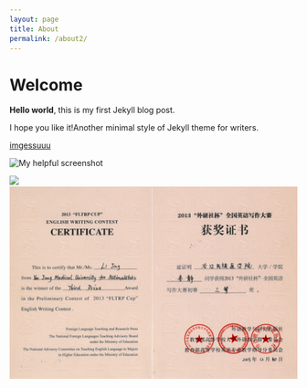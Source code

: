 ```yaml
---
layout: page
title: About
permalink: /about2/
---
```


# Welcome

**Hello world**, this is my first Jekyll blog post.

I hope you like it!Another minimal style of Jekyll theme for writers.

[imgessuuu](/image.html)

![My helpful screenshot](logo.png)

<img class="pic1" src="logo.png">

<div align="center">
<img src="assets/css/x3.jpg">
</div>
